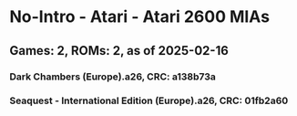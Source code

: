 # No-Intro - Atari - Atari 2600 MIAs
## Games: 2, ROMs: 2, as of 2025-02-16

### Dark Chambers (Europe).a26, CRC: a138b73a
### Seaquest - International Edition (Europe).a26, CRC: 01fb2a60
